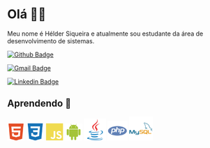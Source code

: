 # Olá 👋🏾

Meu nome é Hélder Siqueira e atualmente sou estudante da área de desenvolvimento de sistemas.

[![Github Badge](https://img.shields.io/badge/-HelderSiqueira-6633cc?style=flat-square&labelColor=6633cc&logo=Github&logoColor=white&link=https://github.com/HelderSiqueira/)](https://github.com/HelderSiqueira/) 

[![Gmail Badge](https://img.shields.io/badge/-helder.erik.he@gmail.com-6633cc?style=flat-square&logo=Gmail&logoColor=white&link=mailto:helder.erik.he@gmail.com)](mailto:helder.erik.he@gmail.com)

[![Linkedin Badge](https://img.shields.io/badge/-HélderSiqueira-6633cc?style=flat-square&logo=Linkedin&logoColor=white&link=https://www.linkedin.com/in/helderSiqueira/)](https://www.linkedin.com/in/helderSiqueira/) 

## Aprendendo 👾
<img src="https://raw.githubusercontent.com/devicons/devicon/master/icons/html5/html5-plain.svg" alt="html" width="40" heigth="40" style="max-width:100%;" title="Html"></img>
<img src="https://raw.githubusercontent.com/devicons/devicon/master/icons/css3/css3-plain.svg" alt="css" width="40" heigth="40" style="max-width:100%;" title="Css"></img>
<img src="https://raw.githubusercontent.com/devicons/devicon/master/icons/javascript/javascript-plain.svg" alt="js" width="40" heigth="40" style="max-width:100%;" title="JavaScript"></img>
<img src="https://raw.githubusercontent.com/devicons/devicon/master/icons/android/android-plain.svg" alt="android" width="40" heigth="40" style="max-width:100%;" title="Android"></img>
<img src="https://raw.githubusercontent.com/devicons/devicon/master/icons/java/java-original.svg" alt="java" width="50" heigth="50" style="max-width:100%;" title="Java"></img>
<img src="https://raw.githubusercontent.com/devicons/devicon/master/icons/php/php-plain.svg" alt="php" width="45" heigth="45" style="max-width:100%;" title="Php"></img>
<img src="https://raw.githubusercontent.com/devicons/devicon/master/icons/mysql/mysql-original-wordmark.svg" alt="mysql" width="55" heigth="55" style="max-width:100%;" title="MySql"></img>





